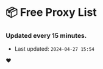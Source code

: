 # :package: Free Proxy List
### Updated every 15 minutes.

- Last updated: `2024-04-27 15:54`

:heart:
